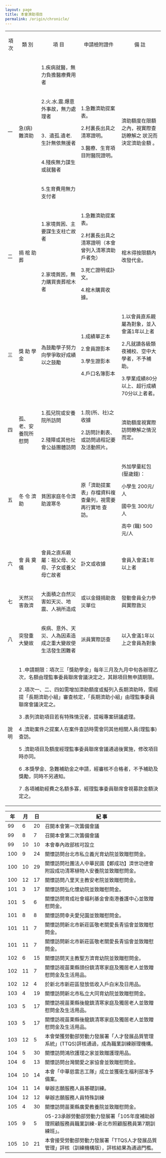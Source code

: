```yaml
---
layout: page
title: 本會濟助項目
permalink: /origin/chronicle/
---
```


<table class="table table-bordered">
  <tbody>
    <tr style="text-align: center">
      <td>
        <p>項 次</p>
      </td>
      <td>
        <p>類 別</p>
      </td>
      <td>
        <p>項 目</p>
      </td>
      <td>
        <p>申請檢附證件</p>
      </td>
      <td>
        <p>備 註</p>
      </td>
    </tr>
    <tr>
      <td rowspan="5">
        <p>一</p>
      </td>
      <td rowspan="5">
        <p>急(病)難濟助</p>
      </td>
      <td>
        <p>1.疾病就醫，無力負擔醫療費用者</p>
      </td>
      <td rowspan="5">
        <p>1.急難濟助提案表。</p>
        <p>2.村裏長出具之清寒證明。</p>
        <p>3.醫療、生育項目附醫院證明。</p>
      </td>
      <td rowspan="5">
        <p>濟助額度在限額之內，視實際查訪瞭解之 狀況而決定濟助金額 。</p>
      </td>
    </tr>
    <tr>
      <td>
        <p>2.火.水.震.爆意外事故，無力處理者</p>
      </td>
    </tr>
    <tr>
      <td>
        <p>3．遺孤.遺老.生計無依無援者</p>
      </td>
    </tr>
    <tr>
      <td>
        <p>4.殘疾無力謀生或就醫者</p>
      </td>
    </tr>
    <tr>
      <td>
        <p>5.生育費用無力支付者</p>
      </td>
    </tr>
    <tr>
      <td rowspan="2">
        <p>二</p>
      </td>
      <td rowspan="2">
        <p>捐 棺 助 葬</p>
      </td>
      <td>
        <p>1.家境貧困、主要謀生支柱亡故者</p>
      </td>
      <td rowspan="2">
        <p>1.急難濟助提案表。</p>
        <p>2.村裏長出具之清寒證明（本會曾列入清寒濟助戶者免）</p>
        <p>3.死亡證明或訃文。</p>
        <p>4.棺木購買收據。</p>
      </td>
      <td rowspan="2">
        <p>棺木得按限額內改發代金。</p>
      </td>
    </tr>
    <tr>
      <td>
        <p>2.家境貧困，無力購買喪葬棺木者</p>
      </td>
    </tr>
    <tr>
      <td>
        <p>三</p>
      </td>
      <td>
        <p>獎 助 學 金</p>
      </td>
      <td>
        <p>為鼓勵學子努力向學爭取好成績以之鼓勵</p>
      </td>
      <td>
        <p>1.成績單正本</p>
        <p>2.會員證影本</p>
        <p>3.學生證影本</p>
        <p>4.戶口名簿影本</p>
      </td>
      <td>
        <p>1.以會員直系親屬為對象，並入會滿1年以上者</p>
        <p>2.凡就讀各級類夜補校、空中大學者，不予補助。</p>
        <p>3.學業成績80分以上、超行成績70分以上者者。</p>
      </td>
    </tr>
    <tr>
      <td rowspan="2">
        <p>四</p>
      </td>
      <td rowspan="2">
        <p>孤、老、安養院所慰問</p>
      </td>
      <td>
        <p>1.孤兒院或安養院所訪問</p>
      </td>
      <td rowspan="2">
        <p>1.院(所、社)之收據</p>
        <p>2.訪問計劃表、或訪問過程記要及活動照片。</p>
      </td>
      <td rowspan="2">
        <p>濟助額度視實際訪問瞭解之情況而定。</p>
      </td>
    </tr>
    <tr>
      <td>
        <p>2.殘障或其他社會公益團體訪問</p>
      </td>
    </tr>
    <tr>
      <td>
        <p>五</p>
      </td>
      <td>
        <p>冬 令 濟 助</p>
      </td>
      <td>
        <p>貧困家庭冬令濟助渡寒冬</p>
      </td>
      <td>
        <p>原「濟助提案表」存檔資料複查彙列，視需要再行實地 查訪。</p>
      </td>
      <td>
        <p>外加學童紅包 (壓歲錢)：</p>
        <p>小學生 200元/人</p>
        <p>國中生 300元/人</p>
        <p>高中 (職) 500元/人</p>
      </td>
    </tr>
    <tr>
      <td>
        <p>六</p>
      </td>
      <td>
        <p>會 員 奠 儀</p>
      </td>
      <td>
        <p>會員之直系親屬：祖父母、父母、子女或養父母亡故者</p>
      </td>
      <td>
        <p>訃文或收據</p>
      </td>
      <td>
        <p>會員入會滿1年以上者</p>
      </td>
    </tr>
    <tr>
      <td>
        <p>七</p>
      </td>
      <td>
        <p>天然災害救濟</p>
      </td>
      <td>
        <p>大面積之自然災害如天災、地震、人禍所造成</p>
      </td>
      <td>
        <p>或以金錢捐助救災單位</p>
      </td>
      <td>
        <p>發動會員全力參與實際救災</p>
      </td>
    </tr>
    <tr>
      <td>
        <p>八</p>
      </td>
      <td>
        <p>突發重大變故</p>
      </td>
      <td >
        <p>疾病、意外、天災、人為因素造成之重大變故使生活發生困難者</p>
      </td>
      <td>
        <p>派員實際訪查</p>
      </td>
      <td>
        <p>以入會滿1年以上之會員為對象</p>
      </td>
    </tr>
    <tr>
      <td>
        <p>說 明</p>
      </td>
      <td colspan="6">
        <p>1 .申請期限：項次三「獎助學金」每年三月及九月中旬各辦理乙次，名額由理監事委員聯席會議決定之，其餘項目無申請期限。</p>
        <p>2 .項次一、二、四如需增加濟助額度或擬列入長期濟助時，需經提「長期濟助小組」審查核定，「長期濟助小組」由理監事委員聯席會議決定之。</p>
        <p>3 .表列濟助項目若有特殊情況者，提報專案研議處理。</p>
        <p>4 .濟助案件之提案人在案件查訪時需會同其他相關人員(理監事)查訪。</p>
        <p>5 .濟助項目及額度經理監事委員聯席會議通過後實施，修改項目時亦同。</p>
        <p>6 .本獎學金、急難補助金之申請，經審核不合格者，不予補助及獎勵，同時不另通知。</p>
        <p>7 .各項補助經費之名額多寡，經理監事委員聯席會視募款金額決定之。</p>
      </td>
    </tr>
  </tbody>
</table>



| 年 | 月 | 日 | 紀  事 |
| ------| ------ |------ |------ |
| 99 | 6 | 20 | 召開本會第一次籌備會議 |
| 99 | 8 | 7 | 召開本會第二次籌備會議 |
| 99 | 10 | 10 | 本會奉內政部核可設立 |
| 100 | 9 | 24 | 關懷訪問台北市私立義光育幼院並致贈慰問金。 |
| 100 | 10 | 29 | 關懷訪問社團法人中華民國【鄭成功】濟世功德會附設成功清寒植物人安養院並致贈慰問金。 |
| 100 | 12 | 17 | 關懷訪問八里天主教安老院並致贈慰問金。 |
| 101 | 3 | 17 | 關懷訪問弘化懷幼院並致贈慰問金。 |
| 101 | 5 | 6 | 關懷訪問育成社會福利基金會南港養護中心並致贈慰問金。 |
| 101 | 8 | 8 | 關懷訪問幸夫愛兒園並致贈慰問金。 |
| 101 | 11 | 7 | 關懷訪問新北市新莊區敬老關愛長青協會並致贈慰問金。 |
| 101 | 11 | 7 | 關懷訪問新北市新莊區敬老關愛長青協會並致贈慰問金。 |
| 102 | 6 | 15 | 關懷訪問天主教聖方濟育幼院並致贈慰問金。 |
| 102 | 11 | 7 | 關懷訪視苗栗縣頭份鎮清寒家庭及獨居老人並致贈慰問金及生活用品。 |
| 102 | 12 | 4 | 於新北市新莊區發放低收入戶白米及日用品。 |
| 103 | 4 | 19 | 關懷訪問新北市私立大同育幼院並致贈慰問金。 |
| 103 | 5 | 17 | 關懷訪視苗栗縣後龍鎮清寒家庭及獨居老人並致贈慰問金及生活用品。 |
| 103 | 5 | 17 | 關懷訪視苗栗縣後龍鎮清寒家庭及獨居老人並致贈慰問金及生活用品。 |
| 103 | 12 | 5 | 本會榮獲勞動部勞動力發展署「人才發展品質管理系統」(TTQS)評核通過，成為職業訓練辦理機構。 |
| 104 | 5 | 30 | 關懷訪問鴻欣護理之家並致贈護理用品。 |
| 104 | 6 | 13 | 關懷訪問台灣關愛之家協會並致贈慰問金。 |
| 104 | 10 | 14 | 本會「中華慈雲志工隊」成立並獲衛生福利部准予備案。 |
| 104 | 11 | 14 | 舉辦志願服務人員基礎訓練。 |
| 104 | 12 | 12 | 舉辦志願服務人員特殊訓練 |
| 105 | 4 | 30 | 關懷訪問苗栗縣廣愛教養院並致贈慰問金。 |
| 105 | 9 | 5 | 05-23承辦勞動部勞動力發展署「105年度補助辦理照顧服務員職業訓練-新北市照顧服務員第7期訓練班」。 |
| 105 | 10 | 21 | 本會接受勞動部勞動力發展署「TTQS人才發展品質管理」評核（訓練機構版），評核結果為通過門檻。 |
